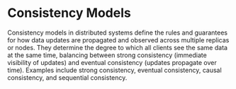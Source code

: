 # Consistency Models

Consistency models in distributed systems define the rules and guarantees for how data updates are propagated and observed across multiple replicas or nodes. They determine the degree to which all clients see the same data at the same time, balancing between strong consistency (immediate visibility of updates) and eventual consistency (updates propagate over time). Examples include strong consistency, eventual consistency, causal consistency, and sequential consistency.